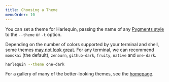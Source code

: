 ```yaml
---
title: Choosing a Theme
menuOrder: 10
---
```


You can set a theme for Harlequin, passing the name of any [Pygments style](https://pygments.org/styles/) to the `--theme` or `-t` option.

Depending on the number of colors supported by your terminal and shell, some themes [may not look great](troubleshooting#colors). For any terminal, we can recommend `monokai` (the default), `zenburn`, `github-dark`, `fruity`, `native` and `one-dark`.

```bash
harlequin --theme one-dark
```

For a gallery of many of the better-looking themes, see the [homepage](/#themes).
